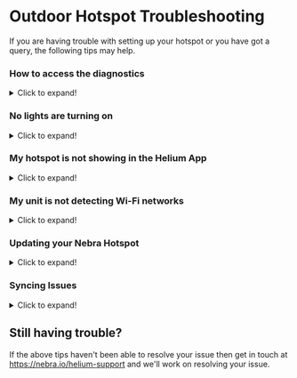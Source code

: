 # Outdoor Hotspot Troubleshooting

If you are having trouble with setting up your hotspot or you have got a query, the following tips may help.

### How to access the diagnostics

<details>
<summary>Click to expand!</summary>  

On the Nebra Helium Hotspots we have two local diagnostics tools that can help you to find any issues with your miners.
  
Please take a look at the dedicated [local diagnostics page](../handy-guides/local-diagnostics.md) for more information.

</details>

### No lights are turning on

<details>
<summary>Click to expand!</summary>

You should see the lower light on the back of the unit turn on as soon as power is applied.
If this is the case, ensure the power supply is firmly plugged into the wall outlet, the power jack is plugged into the unit and that the wall outlet is switched on.

You should see 3 Lights show on the mainboard of the unit.

</details>

### My hotspot is not showing in the Helium App

<details>
<summary>Click to expand!</summary>

It can sometimes take 1 minute from power on for the Hotspot to show in the App, simply re-scanning a few times can then find the hotspot.

Ensure Bluetooth is turned on as this is how the application communicates with your Hotspot.

You will have had to have granted location permissions for the Application to access Bluetooth services correctly.

</details>

### My unit is not detecting Wi-Fi networks

<details>
<summary>Click to expand!</summary>

You may find that sometimes your Wi-Fi network will not show in the application if the signal is poor where the Hotspot is located.

</details>

### Updating your Nebra Hotspot

<details>
<summary>Click to expand!</summary>

If after completing initial troubleshooting steps above you're still having issues, or you are advised to, you may find your issues can be resolved by ensuring it is running the latest up to date software.

Nebra Hotspots automatically update once connected to the internet, if you are using an Ethernet connection leaving the hotspot for around half an hour should ensure all updates are downloaded.

If you are having difficulties connecting your Hotspot to Wi-Fi, then it would be recommended to move it to a location where you can plug it into an Ethernet connection for half an hour to let it perform updates. Then move it back to the normal location and re-try setup.

</details>

### Syncing Issues

<details>
<summary>Click to expand!</summary>

The Helium Syncing Process can take some time. Some customers report that the hotspot takes multiple days to sync fully. This is not so much an issue with Nebra, rather an issue with the Helium blockchain itself. Please allow the hotspot time to sync (can be 2 days to a week depending on your connection speed), especially above the 90% mark. If you are still having trouble after a week, please feel free to contact support below. If you are not familiar with Nebra's [diagnostics page](../handy-guides/local-diagnostics.md), we highly recommend connecting to your hotspot directly using the local IP address in combination with a web browser. This will provide more insight on the connection between the device and the Helium blockchain.

</details>

## Still having trouble?

If the above tips haven't been able to resolve your issue then get in touch at <https://nebra.io/helium-support> and we'll work on resolving your issue.
